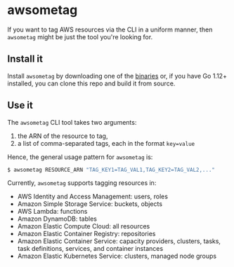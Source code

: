 # awsometag

If you want to tag AWS resources via the CLI in a uniform manner, then `awsometag` might be just the tool you're looking for.

## Install it

Install `awsometag` by downloading one of the [binaries](https://github.com/mhausenblas/awsometag/releases) or,
if you have Go 1.12+ installed, you can clone this repo and build it from source.

## Use it

The `awsometag` CLI tool takes two arguments: 

1. the ARN of the resource to tag,
1. a list of comma-separated tags, each in the format `key=value`

Hence, the general usage pattern for `awsometag` is:

```sh
$ awsometag RESOURCE_ARN "TAG_KEY1=TAG_VAL1,TAG_KEY2=TAG_VAL2,..."
```

Currently, `awsometag` supports tagging resources in:

- AWS Identity and Access Management: users, roles
- Amazon Simple Storage Service:  buckets, objects
- AWS Lambda: functions
- Amazon DynamoDB: tables
- Amazon Elastic Compute Cloud: all resources
- Amazon Elastic Container Registry: repositories
- Amazon Elastic Container Service: capacity providers, clusters, tasks, task definitions, services, and container instances
- Amazon Elastic Kubernetes Service: clusters, managed node groups
